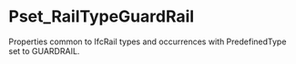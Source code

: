 # Pset_RailTypeGuardRail

Properties common to IfcRail types and occurrences with PredefinedType set to GUARDRAIL.<!-- end of definition -->
